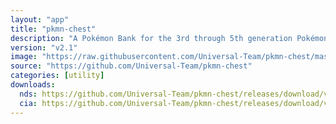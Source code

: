 ```yaml
---
layout: "app"
title: "pkmn-chest"
description: "A Pokémon Bank for the 3rd through 5th generation Pokémon games for the Nintendo DS(i)."
version: "v2.1"
image: "https://raw.githubusercontent.com/Universal-Team/pkmn-chest/master/resources/icon.png"
source: "https://github.com/Universal-Team/pkmn-chest"
categories: [utility]
downloads: 
  nds: https://github.com/Universal-Team/pkmn-chest/releases/download/v2.1/pkmn-chest.nds
  cia: https://github.com/Universal-Team/pkmn-chest/releases/download/v2.1/pkmn-chest.cia
---
```

